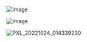 

![image](https://user-images.githubusercontent.com/20140461/197431319-07ba314a-250b-44a7-b45e-8b71b3444d2a.png)



![image](https://user-images.githubusercontent.com/20140461/197431371-3bafbde4-5456-4a9e-90d6-968e5bf80098.png)


![PXL_20221024_014339230](https://user-images.githubusercontent.com/20140461/197432001-aa7f5669-aeca-483f-b7bc-3073d53fd447.jpg)

